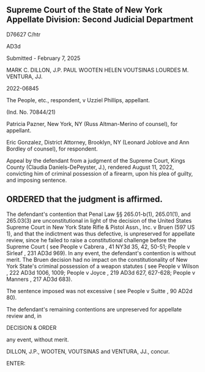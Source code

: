 ## Supreme Court of the State of New York Appellate Division: Second Judicial Department

D76627 C/htr

AD3d

Submitted - February 7, 2025

MARK C. DILLON, J.P. PAUL WOOTEN HELEN VOUTSINAS LOURDES M. VENTURA, JJ.

2022-06845

The People, etc., respondent, v Uzziel Phillips, appellant.

(Ind. No. 70844/21)

Patricia Pazner, New York, NY (Russ Altman-Merino of counsel), for appellant.

Eric Gonzalez, District Attorney, Brooklyn, NY (Leonard Joblove and Ann Bordley of counsel), for respondent.

Appeal by the defendant from a judgment of the Supreme Court, Kings County (Claudia Daniels-DePeyster, J.), rendered August 11, 2022, convicting him of criminal possession of a firearm, upon his plea of guilty, and imposing sentence.

## ORDERED that the judgment is affirmed.

The defendant's contention that Penal Law §§ 265.01-b(1), 265.01(1), and 265.03(3) are unconstitutional in light of the decision of the United States Supreme Court in New York State Rifle  &amp;  Pistol  Assn.,  Inc.  v  Bruen (597  US  1),  and  that  the  indictment  was  thus  defective,  is unpreserved for appellate review, since he failed to raise  a  constitutional  challenge  before the Supreme Court ( see People v Cabrera , 41 NY3d 35, 42, 50-51; People v Sirleaf , 231 AD3d 969). In any event, the defendant's contention is without merit.  The Bruen decision had no impact on the constitutionality of New York State's criminal possession of a weapon statutes ( see People v Wilson , 222 AD3d 1006, 1009; People v Joyce ,  219 AD3d 627, 627-628; People v Manners ,  217 AD3d 683).

The sentence imposed was not excessive ( see People v Suitte , 90 AD2d 80).

The defendant's remaining contentions are unpreserved for appellate review and, in

DECISION &amp; ORDER

any event, without merit.

DILLON, J.P., WOOTEN, VOUTSINAS and VENTURA, JJ., concur.

ENTER:

<!-- image -->